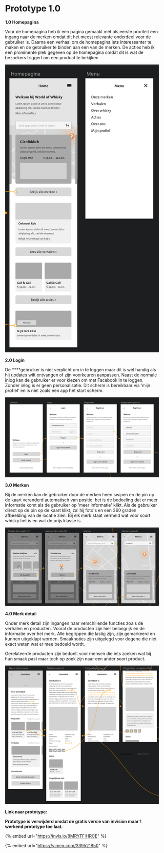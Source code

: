# Prototype 1.0

**1.0 Homepagina**

Voor de homepagina heb ik een pagina gemaakt met als eerste proriteit een ingang naar de merken omdat dit het meest relevante onderdeel voor de gebruiker is. Daarna een verhaal om de homepagina iets interessanter te maken en de gebruiker te binden aan een van de merken. De acties heb ik een prominente plek gegeven op de homepagina omdat dit is wat de bezoekers triggert om een product te bekijken. 

![](../../.gitbook/assets/schermafbeelding-2019-05-10-om-14.18.59.png)

**2.0 Login**

De ****gebruiker is niet verplicht om in te loggen maar dit is wel handig als hij updates wilt ontvangen of zijn voorkeuren aanpassen. Naast de normale inlog kan de gebruiker er voor kiezen om met Facebook in te loggen. Zonder inlog is er geen personalisatie. Dit scherm is bereikbaar via 'mijn profiel' en is niet zoals een app het start scherm. 

![](../../.gitbook/assets/schermafbeelding-2019-05-10-om-14.18.26.png)

**3.0 Merken**

Bij de merken kan de gebruiker door de merken heen swipen en de pin op de kaart veranderd automatisch van positie. het is de bedoeling dat er meer informatie komt als de gebruiker op 'meer informatie' klikt. Als de gebruiker direct op de pin op de kaart klikt, zal hij foto's en een 360 graden afbeelding van de locatie zien. Bij elk merk staat vermeld wat voor soort whisky het is en wat de prijs klasse is. 

![](../../.gitbook/assets/schermafbeelding-2019-05-10-om-14.18.35.png)

**4.0 Merk detail**

Onder merk detail zijn ingangen naar verschillende functies zoals de verhalen en producten. Vooral de producten zijn hier belangrijk en de informatie over het merk. Alle begrippen die lastig zijn, zijn gemarkeerd en kunnen uitgeklapt worden. Smaaknoties zijn uitgelegd voor degene die niet exact weten wat er mee bedoeld wordt. 

Gerelateerde producten zijn bedoelt voor mensen die iets zoeken wat bij hun smaak past maar toch op zoek zijn naar een ander soort product.

![](../../.gitbook/assets/schermafbeelding-2019-05-10-om-14.18.49.png)

~~**Link naar prototype:**~~

**Prototype is verwijderd omdat de gratis versie van invision maar 1 werkend prototype toe laat.** 

{% embed url="https://invis.io/8MRYFFIHRCE" %}

{% embed url="https://vimeo.com/339521850" %}



